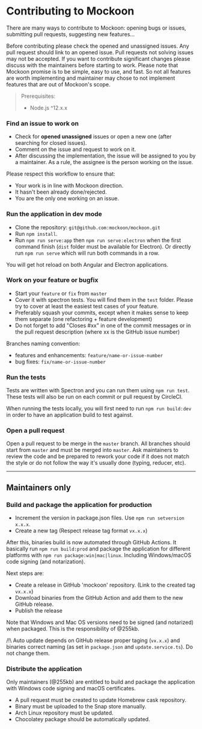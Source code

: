 # Contributing to Mockoon

There are many ways to contribute to Mockoon: opening bugs or issues, submitting pull requests, suggesting new features...

Before contributing please check the opened and unassigned issues. Any pull request should link to an opened issue. Pull requests not solving issues may not be accepted.
If you want to contribute significant changes please discuss with the maintainers before starting to work.
Please note that Mockoon promise is to be simple, easy to use, and fast. So not all features are worth implementing and maintainer may chose to not implement features that are out of Mockoon's scope.

> Prerequisites:
> - Node.js ^12.x.x

### Find an issue to work on

- Check for **opened unassigned** issues or open a new one (after searching for closed issues).
- Comment on the issue and request to work on it.
- After discussing the implementation, the issue will be assigned to you by a maintainer. As a rule, the assignee is the person working on the issue.

Please respect this workflow to ensure that:
- Your work is in line with Mockoon direction.
- It hasn't been already done/rejected.
- You are the only one working on an issue.

### Run the application in dev mode

- Clone the repository: `git@github.com:mockoon/mockoon.git`
- Run `npm install`.
- Run `npm run serve:app` then `npm run serve:electron` when the first command finish (`dist` folder must be available for Electron). Or directly run `npm run serve` which will run both commands in a row.

You will get hot reload on both Angular and Electron applications.

### Work on your feature or bugfix

- Start your `feature` or `fix` from `master`
- Cover it with spectron tests. You will find them in the `test` folder. Please try to cover at least the easiest test cases of your feature.
- Preferably squash your commits, except when it makes sense to keep them separate (one refactoring + feature development)
- Do not forget to add "Closes #xx" in one of the commit messages or in the pull request description (where xx is the GitHub issue number)

Branches naming convention:
- features and enhancements: `feature/name-or-issue-number`
- bug fixes: `fix/name-or-issue-number`

### Run the tests

Tests are written with Spectron and you can run them using `npm run test`. These tests will also be run on each commit or pull request by CircleCI.

When running the tests locally, you will first need to run `npm run build:dev` in order to have an application build to test against.

### Open a pull request

Open a pull request to be merge in the `master` branch. All branches should start from `master` and must be merged into `master`.
Ask maintainers to review the code and be prepared to rework your code if it does not match the style or do not follow the way it's usually done (typing, reducer, etc).

---

## Maintainers only

### Build and package the application for production

- Increment the version in package.json files. Use `npm run setversion x.x.x`.
- Create a new tag (Respect release tag format `vx.x.x`)

After this, binaries build is now automated through GitHub Actions. It basically run `npm run build:prod` and package the application for different platforms with `npm run package:win|mac|linux`. Including Windows/macOS code signing (and notarization).

Next steps are:
- Create a release in GitHub 'mockoon' repository. (Link to the created tag `vx.x.x`)
- Download binaries from the GitHub Action and add them to the new GitHub release.
- Publish the release

Note that Windows and Mac OS versions need to be signed (and notarized) when packaged. This is the responsibility of @255kb.

/!\ Auto update depends on GitHub release proper taging (`vx.x.x`) and binaries correct naming (as set in `package.json` and `update.service.ts`). Do not change them.

### Distribute the application

Only maintainers (@255kb) are entitled to build and package the application with Windows code signing and macOS certificates.

- A pull request must be created to update Homebrew cask repository.
- Binary must be uploaded to the Snap store manually.
- Arch Linux repository must be updated.
- Chocolatey package should be automatically updated.
